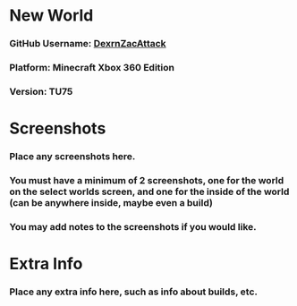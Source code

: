 # New World

### GitHub Username: [DexrnZacAttack](https://github.com/DexrnZacAttack)
### Platform: Minecraft Xbox 360 Edition
### Version: TU75

# Screenshots

### Place any screenshots here.
### You must have a minimum of 2 screenshots, one for the world on the select worlds screen, and one for the inside of the world (can be anywhere inside, maybe even a build)
### You may add notes to the screenshots if you would like.

# Extra Info

### Place any extra info here, such as info about builds, etc.
